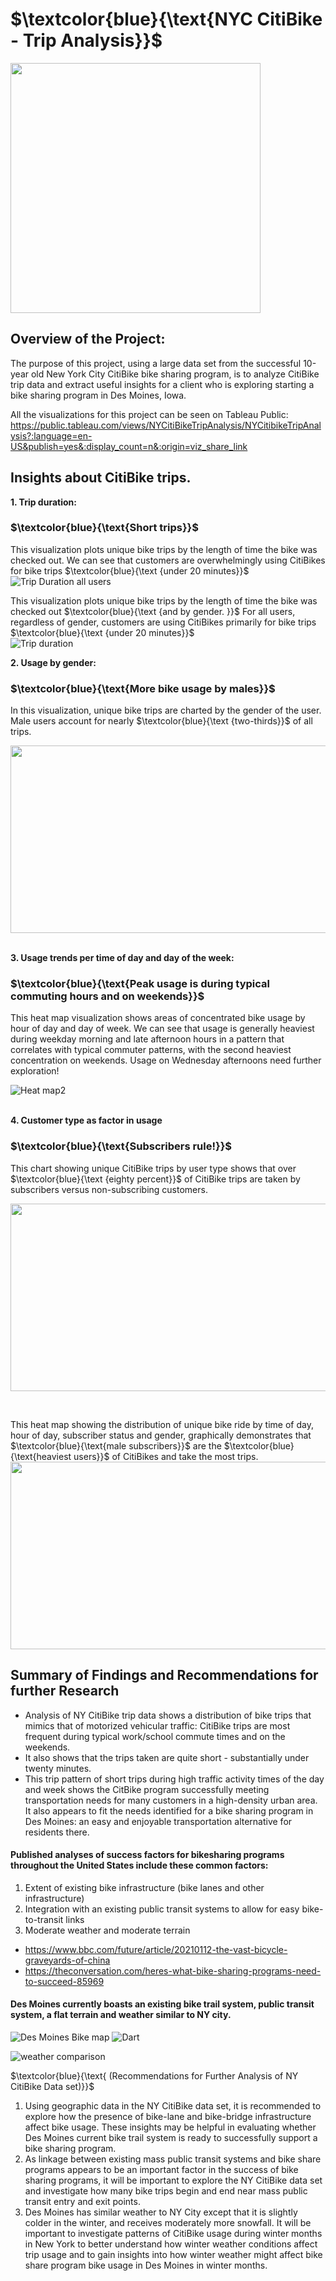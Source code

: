 
# $\textcolor{blue}{\text{NYC CitiBike - Trip Analysis}}$  
<img src="https://user-images.githubusercontent.com/107505166/191382719-f842b7f1-0274-4e24-a322-1598a4108065.PNG" width="400" height="400"> 

## Overview of the Project:
The purpose of this project, using a large data set from the successful 10-year old New York City CitiBike bike sharing program, is to analyze CitiBike trip data and extract useful insights for a client who is exploring starting a bike sharing program in Des Moines, Iowa.   

All the visualizations for this project can be seen on Tableau Public:   https://public.tableau.com/views/NYCitiBikeTripAnalysis/NYCitibikeTripAnalysis?:language=en-US&publish=yes&:display_count=n&:origin=viz_share_link  

## Insights about CitiBike trips.    
<b> 1. Trip duration:</b>   
###      $\textcolor{blue}{\text{Short trips}}$  
This visualization plots unique bike trips by the length of time the bike was checked out.  We can see that customers are overwhelmingly using CitiBikes for bike trips  $\textcolor{blue}{\text {under 20 minutes}}$ 
![Trip Duration all users](https://user-images.githubusercontent.com/107505166/191627672-d0829bd3-eb2b-41a9-8095-eb663108df86.PNG)

This visualization plots unique bike trips by the length of time the bike was checked out $\textcolor{blue}{\text {and by gender. }}$   For all users, regardless of gender, customers are using CitiBikes primarily for bike trips  $\textcolor{blue}{\text {under 20 minutes}}$  
![Trip duration](https://user-images.githubusercontent.com/107505166/191400549-50eff202-70f6-401e-a6a5-48a37c65ccac.PNG)


<b> 2. Usage by gender: </b>   
### $\textcolor{blue}{\text{More bike usage by males}}$  
In this visualization, unique bike trips are charted by the gender of the user.  Male users account for nearly $\textcolor{blue}{\text {two-thirds}}$  of all trips.  

<img src="https://user-images.githubusercontent.com/107505166/191404225-40fefa48-899b-43c0-b6b5-a5bfe86e23fa.PNG" width="600" height="300">

<b>   </b>  
<b>   </b> 
<b> 3. Usage trends per time of day and day of the week: </b> 
### $\textcolor{blue}{\text{Peak usage is during typical commuting hours and on weekends}}$  
This heat map visualization shows areas of concentrated bike usage by hour of day and day of week.  We can see that usage is generally heaviest during weekday morning and late afternoon hours in a pattern that correlates with typical commuter patterns, with the second heaviest concentration on weekends.   Usage on Wednesday afternoons need further exploration!  

![Heat map2](https://user-images.githubusercontent.com/107505166/191406526-73bdd1ec-aefe-4864-bc54-fa47a917ca1a.PNG)

<b>   </b>  
<b>   </b> 
<b> 4. Customer type as factor in usage </b> 
### $\textcolor{blue}{\text{Subscribers rule!}}$  
This chart showing unique CitiBike trips by user type shows that over $\textcolor{blue}{\text {eighty percent}}$ of CitiBike trips are taken by subscribers versus non-subscribing customers.


<img src="https://user-images.githubusercontent.com/107505166/191409125-92c87bd0-6859-48e3-accf-8d6e9d066ef7.PNG" width="600" height="300">
<p>&nbsp;</p>
This heat map showing the distribution of unique bike ride by time of day, hour of day, subscriber status and gender, graphically demonstrates that $\textcolor{blue}{\text{male subscribers}}$ are the $\textcolor{blue}{\text{heaviest users}}$ of CitiBikes and take the most trips.
<img src="https://user-images.githubusercontent.com/107505166/191627942-337721c6-1d3c-431d-bbdd-c152967cd601.png" width="600" height="300">


## Summary of Findings and Recommendations for further Research

* Analysis of NY CitiBike trip data shows a distribution of bike trips that mimics that of motorized vehicular traffic:  CitiBike trips are most frequent during typical work/school commute times and on the weekends.
* It also shows that the trips taken are quite short - substantially under twenty minutes.  
* This trip pattern of short trips during high traffic activity times of the day and week shows the CitBike program successfully meeting transportation needs for many customers in a high-density urban area.   It also appears to fit the needs identified for a bike sharing program in Des Moines:  an easy and enjoyable transportation alternative for residents there.  


#### Published analyses of success factors for bikesharing programs throughout the United States include these common factors:
 1. Extent of existing bike infrastructure (bike lanes and other infrastructure)
 2. Integration with an existing public transit systems to allow for easy bike-to-transit links
 3.  Moderate weather and moderate terrain 
 
* https://www.bbc.com/future/article/20210112-the-vast-bicycle-graveyards-of-china
* https://theconversation.com/heres-what-bike-sharing-programs-need-to-succeed-85969

 #### Des Moines currently boasts an existing bike trail system, public transit system, a flat terrain and weather similar to NY city.  
 ![Des Moines Bike map](https://user-images.githubusercontent.com/107505166/191652999-eb56c0fd-f4d2-4497-89f2-990d080d457c.PNG)
![Dart](https://user-images.githubusercontent.com/107505166/191653014-2567161c-ba72-4354-bbb3-99da336deb95.PNG)

 ![weather comparison](https://user-images.githubusercontent.com/107505166/191653937-f51accdd-5011-408b-8c92-8c8f81ec93b3.PNG)

 $\textcolor{blue}{\text{ (Recommendations for Further Analysis of NY CitiBike Data set)}}$
  1. Using geographic data in the NY CitiBike data set, it is recommended to explore how the presence of bike-lane and bike-bridge infrastructure affect bike usage.   These insights may be helpful in evaluating whether Des Moines current bike trail system is ready to successfully support a bike sharing program.
  2. As linkage between existing mass public transit systems and bike share programs appears to be an important factor in the success of bike sharing programs, it will be important to explore the NY CitiBike data set and investigate how many bike trips begin and end near mass public transit entry and exit points.
  3. Des Moines has similar weather to NY City except that it is slightly colder in the winter, and receives moderately more snowfall.   It will be important to investigate patterns of CitiBike usage during winter months in New York to better understand how winter weather conditions affect trip usage and to gain insights into how winter weather might affect bike share program bike usage in Des Moines in winter months.
 
